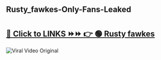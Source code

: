 
 ## Rusty_fawkes-Only-Fans-Leaked

# <h2><a href="https://clipsfans.com/Rusty_fawkes&ref=git">🔗 Click to LINKS ⏩⏩ 👉 🟢 Rusty fawkes </a></h2>

<a href="https://clipsfans.com/Rusty_fawkes&ref=git" rel="nofollow" data-target="animated-image.originalLink"><img src="https://i.ibb.co.com/xMMVF88/686577567.gif" alt="Viral Video Original" style="max-width: 100%; display: inline-block;" data-target="animated-image.originalImage"></a>
